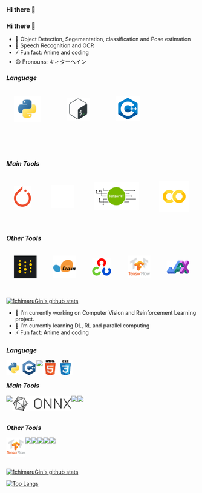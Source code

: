 ### Hi there 👋

<!--
**1chimaruGin/1chimaruGin** is a ✨ _special_ ✨ repository because its `README.md` (this file) appears on your GitHub profile.

Here are some ideas to get you started:
-->
### Hi there 👋

<!--
**1chimaruGin/1chimaruGin** is a ✨ _special_ ✨ repository because its `README.md` (this file) appears on your GitHub profile.

Here are some ideas to get you started:
-->

- 🔭 Object Detection, Segementation, classification and Pose estimation
- 🌱 Speech Recognition and OCR
- ⚡ Fun fact: Anime and coding
- 😄 Pronouns: キィターヘイン


### _Language_

<div style="display: flex; flex-wrap: wrap; align-items: center; justify-content: space-between;">
<img width="70px" style="padding: 20px" src="images/python.png" />
<img width="60px" style="padding: 20px" src="images/bash.png" />
<img width="65px" style="padding: 20px" src="images/cpp.png" />

<img width="60px" style="padding: 20px" src="" />
<img width="60px" style="padding: 20px" src="" />
</div>
<br/>

### _Main Tools_
<div style="display: flex; flex-wrap: wrap; align-items: center; justify-content: space-between;">
<img width="45px" style="padding: 20px" src="images/pytorch.png" />
<img width="60px" style="padding: 20px" src="images/onnx.png"/>
<img width="120px" style="padding: 20px" src="images/trt.png" />
<img width="80px" style="padding: 20px" src="images/colab.png"/>
</div>
<br/>

### _Other Tools_
<div style="display: flex; flex-wrap: wrap; align-items: center; justify-content: space-between;">
<img width="60px" style="padding: 20px" src="images/wandb.png" />
<img width="60px" style="padding: 20px" src="images/sklearn.png" />
<img width="50px" style="padding: 20px" src="images/opencv.png"/>
<img width="60px" style="padding: 20px" src="images/tensorflow.png" />
<img width="60px" style="padding: 20px" src="images/jax.png"/>
</div>
<br/>
  
[![1chimaruGin's github stats](https://github-readme-stats.vercel.app/api?username=1chimaruGin)](https://github.com/1chimaruGin/github-readme-stats)

<!-- ![profile](https://visitor-badge.laobi.icu/badge?page_id=1chimaruGin.1chimaruGin) -->

</p>

- 🔭 I’m currently working on Computer Vision and Reinforcement Learning project.
- 🌱 I’m currently learning DL, RL and parallel computing
- ⚡ Fun fact: Anime and coding

<!--
- 👯 I’m looking to collaborate on ...
- 🤔 I’m looking for help with ...
- 💬 Ask me about ...
- 📫 How to reach me: ...
- 😄 Pronouns: ...
-->

### *Language*
<p align="">
<img align="left" height="40px" src="https://raw.githubusercontent.com/github/explore/80688e429a7d4ef2fca1e82350fe8e3517d3494d/topics/python/python.png" />
<img align="left" height="40px" src="https://raw.githubusercontent.com/github/explore/80688e429a7d4ef2fca1e82350fe8e3517d3494d/topics/cpp/cpp.png" />
<img align="left" height="40px" src="https://github.com/1chimaruGin/Neural-Style-Transfer/blob/master/images/cuda.png" />
<img align="left" height="40px" src="https://raw.githubusercontent.com/github/explore/80688e429a7d4ef2fca1e82350fe8e3517d3494d/topics/html/html.png" />
<img align="left" height="40px" src="https://raw.githubusercontent.com/github/explore/80688e429a7d4ef2fca1e82350fe8e3517d3494d/topics/css/css.png" />
<br/>
<br/>

### *Main Tools*

<img align="left" height="40px" src="https://github.com/pytorch/pytorch/blob/master/docs/source/_static/img/pytorch-logo-dark.png" />
<img align="left" height="40px" src="https://github.com/onnx/onnx/blob/master/docs/ONNX_logo_main.png"/>
<img align="left" height="40px" src="https://images.exxactcorp.com/CMS/landing-page/resource-center/supported-software/deep-learning/tensorrt/TensorRT.png" />
<img align="left" height="50px" src="https://github.com/1chimaruGin/Neural-Style-Transfer/blob/master/images/gym.png"/>
<br/>
<br/>
<br/>

### *Other Tools*

<img align="left" height="50px" src="https://raw.githubusercontent.com/github/explore/80688e429a7d4ef2fca1e82350fe8e3517d3494d/topics/tensorflow/tensorflow.png" />
<img align="left" height="40px" src="https://github.com/1chimaruGin/Neural-Style-Transfer/blob/master/images/sklearn.png"/>
<img align="left" height="40px" src="https://camo.githubusercontent.com/7cc5c1ce50d19bb148f96ffcb9b762201ad5e518/68747470733a2f2f6d6174706c6f746c69622e6f72672f5f7374617469632f6c6f676f322e737667" />
<img align="left" height="40px" src="https://docs.opencv.org/master/opencv-logo-small.png" />
<img align="left" height="40px" src="https://camo.githubusercontent.com/e5efd9b8f2106722c85415f104a352232a3a9437d765778aca491a2c2a7d5d6c/68747470733a2f2f6465762e70616e6461732e696f2f7374617469632f696d672f70616e6461732e737667"/>
<img align="left" height="40px" src="https://github.com/numpy/numpy/blob/main/branding/logo/primary/numpylogo.png"/>
<br/>
<br/>
<br/>
<br/>

<p align="left" >
  
[![1chimaruGin's github stats](https://github-readme-stats.vercel.app/api?username=1chimaruGin)](https://github.com/1chimaruGin/github-readme-stats)

[![Top Langs](https://github-readme-stats.vercel.app/api/top-langs/?username=1chimaruGin&hide=javascript,Tcl)](https://github.com/1chimaruGin/github-readme-stats)

</p>
